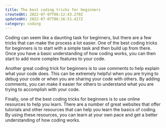 ```yaml
---
title: The best coding tricks for beginners
createdAt: 2022-07-07T06:12:43.270Z
updatedAt: 2022-07-07T06:16:51.417Z
category: coding
---
```


Coding can seem like a daunting task for beginners, but there are a few tricks that can make the process a lot easier. One of the best coding tricks for beginners is to start with a simple task and then build up from there. Once you have a basic understanding of how coding works, you can then start to add more complex features to your code.

Another great coding trick for beginners is to use comments to help explain what your code does. This can be extremely helpful when you are trying to debug your code or when you are sharing your code with others. By adding comments, you can make it easier for others to understand what you are trying to accomplish with your code.

Finally, one of the best coding tricks for beginners is to use online resources to help you learn. There are a number of great websites that offer tutorials and other resources that can help you learn the basics of coding. By using these resources, you can learn at your own pace and get a better understanding of how coding works.
